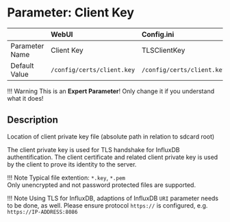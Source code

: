 # Parameter: Client Key

|                   | WebUI               | Config.ini
|:---               |:---                 |:----
| Parameter Name    | Client Key          | TLSClientKey
| Default Value     | `/config/certs/client.key` | `/config/certs/client.key`


!!! Warning
    This is an **Expert Parameter**! Only change it if you understand what it does!


## Description

Location of client private key file (absolute path in relation to sdcard root)<br>


The client private key is used for TLS handshake for InfluxDB authentification. The client certificate and 
related client private key is used by the client to prove its identity to the server.

!!! Note
    Typical file extention: `*.key`, `*.pem`<br>
    Only unencrypted and not password protected files are supported.


!!! Note
    Using TLS for InfluxDB, adaptions of InfluxDB `URI` parameter needs to be done, as well.  Please ensure 
    protocol `https://` is configured, e.g. `https://IP-ADDRESS:8086`
